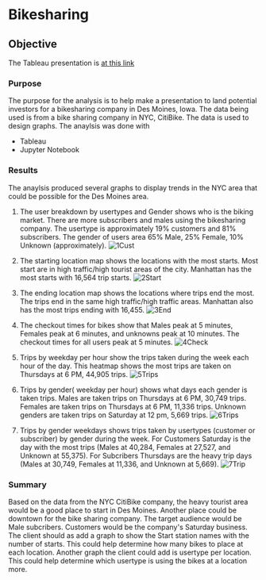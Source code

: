 # Bikesharing
## Objective
The Tableau presentation is [at this link](https://public.tableau.com/app/profile/alexandra.williams5666/viz/BikeSharing_16637923810440/CitiBikeAnalysis)

### Purpose
The purpose for the analysis is to help make a presentation to land potential investors for a bikesharing company in Des Moines, Iowa. The data being used is from a bike sharing company in NYC, CitiBike. The data is used to design graphs. 
The anaylsis was done with
- Tableau
- Jupyter Notebook

### Results
The anaylsis produced several graphs to display trends in the NYC area that could be possible for the Des Moines area.

1. The user breakdown by usertypes and Gender shows who is the biking market. There are more subscribers and males using the bikesharing company. The usertype is approximately 19% customers and 81% subscribers. The gender of users area 65% Male, 25% Female, 10% Unknown (approximately). 
![1Cust](https://user-images.githubusercontent.com/105830665/192558352-ff0d4d9b-12fe-44ea-9aaa-b9744bd0434e.png)

2. The starting location map shows the locations with the most starts. Most start are in high traffic/high tourist areas of the city. Manhattan has the most starts with 16,564 trip starts.
![2Start](https://user-images.githubusercontent.com/105830665/192558880-75dd1b26-f366-4647-a7b1-e6f11992eb02.png)

3. The ending location map shows the locations where trips end the most. The trips end in the same high traffic/high traffic areas. Manhattan also has the most trips ending with 16,455. 
![3End](https://user-images.githubusercontent.com/105830665/192559703-082627f0-cae5-4b8c-b3ab-95216490ce5a.png)

4. The checkout times for bikes show that Males peak at 5 minutes, Females peak at 6 minutes, and unknowns peak at 10 minutes. The checkout times for all users peak at 5 minutes. 
![4Check](https://user-images.githubusercontent.com/105830665/192560270-bd70cbd9-0337-45ea-b401-8c2e1a43a432.png)

5. Trips by weekday per hour show the trips taken during the week each hour of the day. This heatmap shows the most trips are taken on Thursdays at 6 PM, 44,905 trips. 
![5Trips](https://user-images.githubusercontent.com/105830665/192565949-edf588a4-0708-4551-ae73-93c0a29fca2b.png)

6. Trips by gender( weekday per hour) shows what days each gender is taken trips. Males are taken trips on Thursdays at 6 PM, 30,749 trips. Females are taken trips on Thursdays at 6 PM, 11,336 trips. Unknown genders are taken trips on Saturday at 12 pm, 5,669 trips. 
![6Trips](https://user-images.githubusercontent.com/105830665/192566601-a92efc14-8c9b-4db7-af8a-3865f5fd7287.png)

7. Trips by gender weekdays shows trips taken by usertypes (customer or subscriber) by gender during the week. For Customers Saturday is the day with the most trips (Males at 40,284, Females at 27,527, and Unknown at 55,375). For Subcribers Thursdays are the heavy trip days (Males at 30,749, Females at 11,336, and Unknown at 5,669).
![7Trip](https://user-images.githubusercontent.com/105830665/192568455-aed2e174-ffb4-4f67-bcf4-661130092348.png)

### Summary
Based on the data from the NYC CitiBike company, the heavy tourist area would be a good place to start in Des Moines. Another place could be downtown for the bike sharing company. The target audience would be Male subcribers. Customers would be the company's Saturday business. 
The client should as add a graph to show the Start station names with the number of starts. This could help determine how many bikes to place at each location. 
Another graph the client could add is usertype per location. This could help determine which usertype is using the bikes at a location more.  